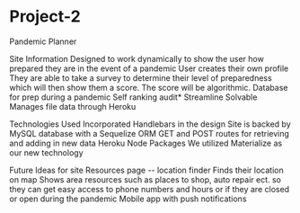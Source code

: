 # Project-2
Pandemic Planner

Site Information
Designed to work dynamically to show the user how prepared they are in the event of a pandemic
User creates their own profile 
They are able to take a survey to determine their level of preparedness which will then show them a score. The score will be algorithmic.
Database for prep during a pandemic
Self ranking audit*
Streamline
Solvable
Manages file data through Heroku

Technologies Used
Incorporated Handlebars in the design
Site is backed by MySQL database with a Sequelize ORM
GET and POST routes for retrieving and adding in new data
Heroku
Node Packages
We utilized Materialize as our new technology

Future Ideas for site
Resources page -- location finder
Finds their location on map
Shows area resources such as places to shop, auto repair ect. so they can get easy access to phone numbers and hours or if they are closed or open during the pandemic
Mobile app with push notifications


